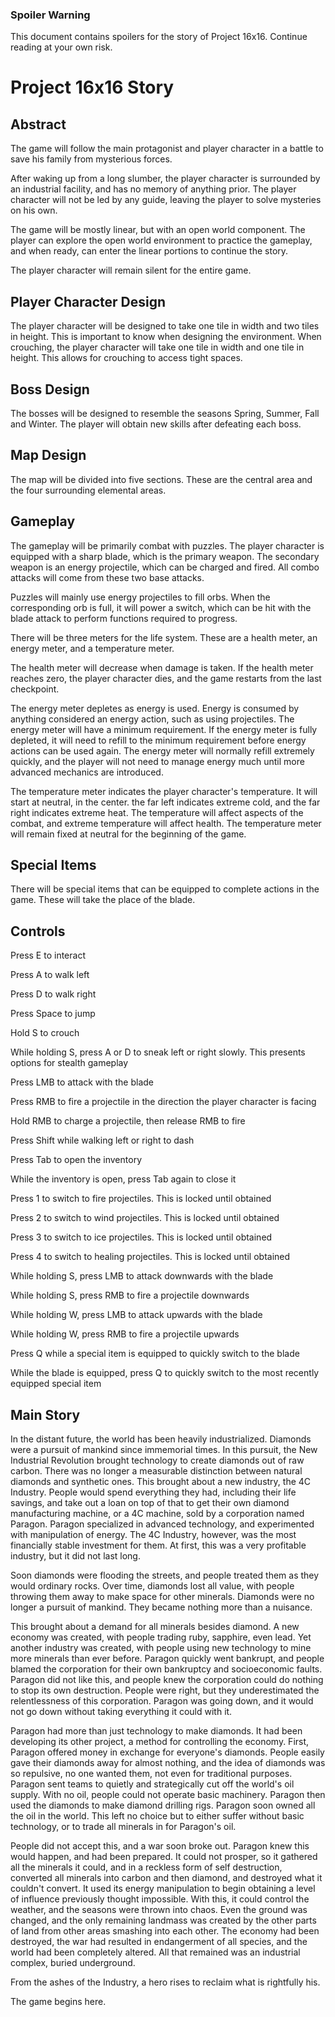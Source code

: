 ### Spoiler Warning

This document contains spoilers for the story of Project 16x16. Continue reading at your own risk.

# Project 16x16 Story

## Abstract

The game will follow the main protagonist and player character in a battle to save his family from mysterious forces.

After waking up from a long slumber, the player character is surrounded by an industrial facility, and has no memory of anything prior. The player character will not be led by any guide, leaving the player to solve mysteries on his own.

The game will be mostly linear, but with an open world component. The player can explore the open world environment to practice the gameplay, and when ready, can enter the linear portions to continue the story.

The player character will remain silent for the entire game.

## Player Character Design

The player character will be designed to take one tile in width and two tiles in height. This is important to know when designing the environment. When crouching, the player character will take one tile in width and one tile in height. This allows for crouching to access tight spaces.

## Boss Design

The bosses will be designed to resemble the seasons Spring, Summer, Fall and Winter. The player will obtain new skills after defeating each boss.

## Map Design

The map will be divided into five sections. These are the central area and the four surrounding elemental areas.

## Gameplay

The gameplay will be primarily combat with puzzles. The player character is equipped with a sharp blade, which is the primary weapon. The secondary weapon is an energy projectile, which can be charged and fired. All combo attacks will come from these two base attacks.

Puzzles will mainly use energy projectiles to fill orbs. When the corresponding orb is full, it will power a switch, which can be hit with the blade attack to perform functions required to progress.

There will be three meters for the life system. These are a health meter, an energy meter, and a temperature meter.

The health meter will decrease when damage is taken. If the health meter reaches zero, the player character dies, and the game restarts from the last checkpoint.

The energy meter depletes as energy is used. Energy is consumed by anything considered an energy action, such as using projectiles. The energy meter will have a minimum requirement. If the energy meter is fully depleted, it will need to refill to the minimum requirement before energy actions can be used again. The energy meter will normally refill extremely quickly, and the player will not need to manage energy much until more advanced mechanics are introduced.

The temperature meter indicates the player character's temperature. It will start at neutral, in the center. the far left indicates extreme cold, and the far right indicates extreme heat. The temperature will affect aspects of the combat, and extreme temperature will affect health. The temperature meter will remain fixed at neutral for the beginning of the game.

## Special Items

There will be special items that can be equipped to complete actions in the game. These will take the place of the blade.

## Controls

Press E to interact

Press A to walk left

Press D to walk right

Press Space to jump

Hold S to crouch

While holding S, press A or D to sneak left or right slowly. This presents options for stealth gameplay

Press LMB to attack with the blade

Press RMB to fire a projectile in the direction the player character is facing

Hold RMB to charge a projectile, then release RMB to fire

Press Shift while walking left or right to dash

Press Tab to open the inventory

While the inventory is open, press Tab again to close it

Press 1 to switch to fire projectiles. This is locked until obtained

Press 2 to switch to wind projectiles. This is locked until obtained

Press 3 to switch to ice projectiles. This is locked until obtained

Press 4 to switch to healing projectiles. This is locked until obtained

While holding S, press LMB to attack downwards with the blade

While holding S, press RMB to fire a projectile downwards

While holding W, press LMB to attack upwards with the blade

While holding W, press RMB to fire a projectile upwards

Press Q while a special item is equipped to quickly switch to the blade

While the blade is equipped, press Q to quickly switch to the most recently equipped special item

## Main Story

In the distant future, the world has been heavily industrialized. Diamonds were a pursuit of mankind since immemorial times. In this pursuit, the New Industrial Revolution brought technology to create diamonds out of raw carbon. There was no longer a measurable distinction between natural diamonds and synthetic ones. This brought about a new industry, the 4C Industry. People would spend everything they had, including their life savings, and take out a loan on top of that to get their own diamond manufacturing machine, or a 4C machine, sold by a corporation named Paragon. Paragon specialized in advanced technology, and experimented with manipulation of energy. The 4C Industry, however, was the most financially stable investment for them. At first, this was a very profitable industry, but it did not last long.

Soon diamonds were flooding the streets, and people treated them as they would ordinary rocks. Over time, diamonds lost all value, with people throwing them away to make space for other minerals. Diamonds were no longer a pursuit of mankind. They became nothing more than a nuisance.

This brought about a demand for all minerals besides diamond. A new economy was created, with people trading ruby, sapphire, even lead. Yet another industry was created, with people using new technology to mine more minerals than ever before. Paragon quickly went bankrupt, and people blamed the corporation for their own bankruptcy and socioeconomic faults. Paragon did not like this, and people knew the corporation could do nothing to stop its own destruction. People were right, but they underestimated the relentlessness of this corporation. Paragon was going down, and it would not go down without taking everything it could with it.

Paragon had more than just technology to make diamonds. It had been developing its other project, a method for controlling the economy. First, Paragon offered money in exchange for everyone's diamonds. People easily gave their diamonds away for almost nothing, and the idea of diamonds was so repulsive, no one wanted them, not even for traditional purposes. Paragon sent teams to quietly and strategically cut off the world's oil supply. With no oil, people could not operate basic machinery. Paragon then used the diamonds to make diamond drilling rigs. Paragon soon owned all the oil in the world. This left no choice but to either suffer without basic technology, or to trade all minerals in for Paragon's oil.

People did not accept this, and a war soon broke out. Paragon knew this would happen, and had been prepared. It could not prosper, so it gathered all the minerals it could, and in a reckless form of self destruction, converted all minerals into carbon and then diamond, and destroyed what it couldn't convert. It used its energy manipulation to begin obtaining a level of influence previously thought impossible. With this, it could control the weather, and the seasons were thrown into chaos. Even the ground was changed, and the only remaining landmass was created by the other parts of land from other areas smashing into each other. The economy had been destroyed, the war had resulted in endangerment of all species, and the world had been completely altered. All that remained was an industrial complex, buried underground.

From the ashes of the Industry, a hero rises to reclaim what is rightfully his.

The game begins here.
